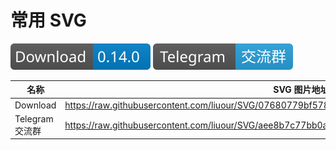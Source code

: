 # 常用 SVG 

![Download](https://raw.githubusercontent.com/liuour/SVG/07680779bf57800d72e786466f26cd2d5f339826/Download.svg)
![Telegram交流群](https://raw.githubusercontent.com/liuour/SVG/aee8b7c77bb0aff2171f5c4b11caba849fc90768/Telegram.svg)

|  名称  | SVG 图片地址  |
|---|---|
|  Download   | https://raw.githubusercontent.com/liuour/SVG/07680779bf57800d72e786466f26cd2d5f339826/Download.svg |
| Telegram交流群  | https://raw.githubusercontent.com/liuour/SVG/aee8b7c77bb0aff2171f5c4b11caba849fc90768/Telegram.svg |

